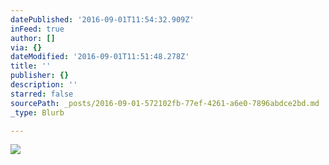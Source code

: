 ```yaml
---
datePublished: '2016-09-01T11:54:32.909Z'
inFeed: true
author: []
via: {}
dateModified: '2016-09-01T11:51:48.278Z'
title: ''
publisher: {}
description: ''
starred: false
sourcePath: _posts/2016-09-01-572102fb-77ef-4261-a6e0-7896abdce2bd.md
_type: Blurb

---
```

![](https://the-grid-user-content.s3-us-west-2.amazonaws.com/f259cc6a-e534-4d2f-939e-e906dfe14f45.png)